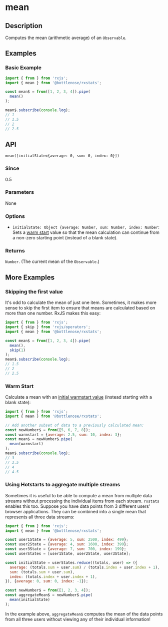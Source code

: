 # mean

## Description

Computes the mean \(arithmetic average\) of an `Observable`.

## Examples

### Basic Example
```javascript
import { from } from 'rxjs';
import { mean } from '@bottlenose/rxstats';

const mean$ = from([1, 2, 3, 4]).pipe(
  mean()
);

mean$.subscribe(console.log);
// 1
// 1.5
// 2
// 2.5
```

## API
```
mean([initialState={average: 0, sum: 0, index: 0}])
```

### Since
0.5

### Parameters
None

### Options
- `initialState: Object {average: Number, sum: Number, index: Number`: Sets a [warm start](https://buccaneerai.gitbook.com/bottlenose/data-analysis/rxstats/guides/warmstarts) value so that the mean calculation can continue from a non-zero starting point (instead of a blank state).

### Returns
`Number`. (The current mean of the `Observable`.)

## More Examples

### Skipping the first value
It's odd to calculate the mean of just one item. Sometimes, it makes more sense to skip the first item to ensure that means are calculated based on more than one number. RxJS makes this easy:

```javascript
import { from } from 'rxjs';
import { skip } from 'rxjs/operators';
import { mean } from '@bottlenose/rxstats';

const mean$ = from([1, 2, 3, 4]).pipe(
  mean(),
  skip(1)
);
mean$.subscribe(console.log);
// 1.5
// 2
// 2.5
```

### Warm Start
Calculate a mean with an [initial warmstart value](https://buccaneerai.gitbook.com/bottlenose/data-analysis/rxstats/guides/warmstarts) (instead starting with a blank state):
```javascript
import { from } from 'rxjs';
import { mean } from '@bottlenose/rxstats';

// Add another subset of data to a previously calculated mean:
const newNumber$ = from([5, 6, 7, 8]);
const warmstart = {average: 2.5, sum: 10, index: 3};
const mean$ = newNumber$.pipe(
  mean(warmstart)
);
mean$.subscribe(console.log);
// 3
// 3.5
// 4
// 4.5
```

### Using Hotstarts to aggregate multiple streams
Sometimes it is useful to be able to compute a mean from multiple data streams without processing the individual items from each stream. `rxstats` enables this too.  Suppose you have data points from 3 different users' browser applications.  They can be combined into a single mean that represents all three data streams:
```javascript
import { from } from 'rxjs';
import { mean } from '@bottlenose/rxstats';

const user1State = {average: 5, sum: 2500, index: 499};
const user2State = {average: 4, sum: 1600, index: 399};
const user3State = {average: 7, sum: 700, index: 199};
const userStates = [user1State, user2State, user3State];

const initialState = userStates.reduce((totals, user) => ({
  average: (totals.sum + user.sum) / (totals.index + user.index + 1),
  sum: (totals.sum + user.sum),
  index: (totals.index + user.index + 1),
}), {average: 0, sum: 0, index: -1});

const newNumber$ = from([1, 2, 3, 4]);
const aggregateMean$ = newNumber$.pipe(
  mean(initialState)
);
```
In the example above, `aggregateMean$` computes the mean of the data points from all three users without viewing any of their individual information!


